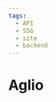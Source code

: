 ```yaml
---
tags:
  - API
  - SSG
  - site
  - backend
---
```


# Aglio

<include repo_url="https://github.com/foliant-docs/foliantcontrib.aglio.git" path="README.md" sethead="2" nohead="true"></include>
